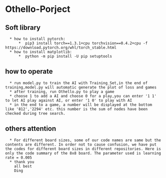 # Othello-Porject

  Soft library
  ----
      * how to install pytorch:
          *  pip3 install torch==1.3.1+cpu torchvision==0.4.2+cpu -f https://download.pytorch.org/whl/torch_stable.html
      * how to install matplotlib:
          *  python -m pip install -U pip setuptools
  
  how to operate
  ----
      * run model.py to train the AI with Training_Set,in the end of training,model.py will automatic generate the plot of loss and games
      * after training, run Othello.py to play a game
      * choose 1 to add a AI and choose 0 for a play,you can enter '1 1' to let AI play against AI, or enter '1 0' to play with AI 
      * in the end to a game, a number will be displayed at the bottom like '812','2294' etc. this number is the sum of nodes have been checked during tree search.
  others attention
  ----
      * For different board sizes, some of our code names are same but the contents are different. In order not to cause confusion, we have put the codes for different board sizes in different repositories. Here is only the code summary of the 8x8 board. The parameter used is learning rate = 0.005
      * thank you 
        all best 
        Ding 
